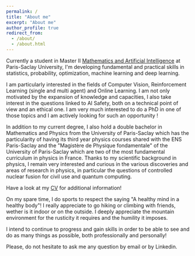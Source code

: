 ```yaml
---
permalink: /
title: "About me"
excerpt: "About me"
author_profile: true
redirect_from: 
  - /about/
  - /about.html
---
```


Currently a student in Master II [Mathematics and Artificial Intelligence](https://www.imo.universite-paris-saclay.fr/fr/etudiants/masters/mathematiques-et-applications/m2/m2-mathematique-et-intelligence-artificielle/) at Paris-Saclay University, I'm developing fundamental and practical skills in statistics, probability, optimization, machine learning and deep learning.

I am particularly interested in the fields of Computer Vision, Reinforcement Learning (single and multi agent) and Online Learning. I am not only motivated by the expansion of knowledge and capacities, I also take interest in the questions linked to AI Safety, both on a technical point of view and an ethical one.
I am very much interested to do a PhD in one of those topics and I am actively looking for such an opportunity !

In addition to my current degree, I also hold a double bachelor in Mathematics and Physics from the University of Paris-Saclay which has the particularity of having its third year physics courses shared with the ENS Paris-Saclay and the "Magistère de Physique fondamentale" of the University of Paris-Saclay which are two of the most fundamental curriculum in physics in France.
Thanks to my scientific background in physics, I remain very interested and curious in the various discoveries and areas of research in physics, in particular the questions of controlled nuclear fusion for civil use and quantum computing.

Have a look at my [CV](http://alex-pierron.github.io/files/pierron_cv.pdf) for additional information!

On my spare time, I do sports to respect the saying "A healthy mind in a healthy body"! I really appreciate to go hiking or climbing with friends, wether is it indoor or on the outside. 
I deeply appreciate the mountain environment for the rusticity it requires and the humility it imposes.

I intend to continue to progress and gain skills in order to be able to see and do as many things as possible, both professionally and personally!


Please, do not hesitate to ask me any question by email or by Linkedin.

